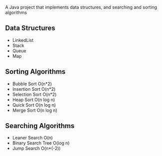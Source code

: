 A Java project that implements data structures, and searching and sorting algorithms

## Data Structures
+ LinkedList
+ Stack
+ Queue
+ Map

## Sorting Algorithms
+ Bubble Sort O(n*2)
+ Insertion Sort O(n*2)
+ Selection Sort O(n*2)
+ Heap Sort O(n log n)
+ Quick Sort O(n log n)
+ Merge Sort O(n log n)

## Searching Algorithms
+ Leaner Search O(n)
+ Binary Search Tree O(log n)
+ Jump Search O(n*(-2))